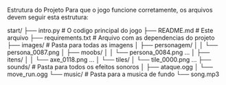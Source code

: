 
Estrutura do Projeto
Para que o jogo funcione corretamente, os arquivos devem seguir esta estrutura:

start/
├── intro.py            # O codigo principal do jogo
├── README.md           # Este arquivo
├── requirements.txt    # Arquivo com as dependencias do projeto
├── images/             # Pasta para todas as imagens
│   ├── personagem/
│   │   └── persona_0087.png
│   ├── moobs/
│   │   └── persona_0084.png ...
│   ├── itens/
│   │   └── axe_0118.png ...
│   └── tiles/
│       └── tile_0000.png ...
├── sounds/             # Pasta para todos os efeitos sonoros
│   ├── ataque.ogg
│   └── move_run.ogg
└── music/              # Pasta para a musica de fundo
    └── song.mp3
